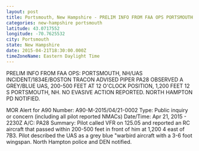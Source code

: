 ```yaml
---
layout: post
title: Portsmouth, New Hampshire - PRELIM INFO FROM FAA OPS PORTSMOUTH NH UAS INCIDENT 1834E BOSTON TRACON ADVISED PIPER PA28
categories: new-hampshire portsmouth
latitude: 43.0717552
longitude: -70.7625532
city: Portsmouth
state: New Hampshire
date: 2015-04-21T18:30:00.000Z
timeZoneName: Eastern Daylight Time
---
```


PRELIM INFO FROM FAA OPS: PORTSMOUTH, NH/UAS INCIDENT/1834E/BOSTON TRACON ADVISED PIPER PA28 OBSERVED A GREY/BLUE UAS, 200-500 FEET AT 12 O'CLOCK POSITION, 1,200 FEET 12 S PORTSMOUTH, NH. NO EVASIVE ACTION REPORTED. NORTH HAMPTON PD  NOTIFIED.

MOR Alert for A90
Number: A90-M-2015/04/21-0002
Type: Public inquiry or concern (including all pilot reported NMACs)
Date/Time: Apr 21, 2015 - 2230Z
A/C: PA28
Summary: Pilot called VFR on 125.05 and reported an RC aircraft that passed within 200-500 feet in front of him at 1,200 4 east of 7B3. Pilot described the UAS as a grey blue "warbird aircraft with a 3-6 foot wingspan. North Hampton police and DEN notified.
